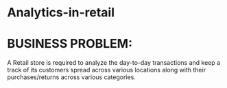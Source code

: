 # Analytics-in-retail

# BUSINESS PROBLEM: 
A Retail store is required to analyze the day-to-day transactions and keep a track of its customers 
spread across various locations along with their purchases/returns across various categories.
